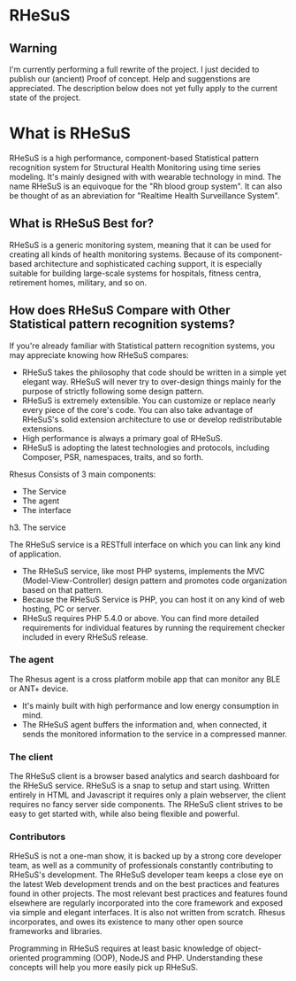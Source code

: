 # RHeSuS
## Warning
I'm currently performing a full rewrite of the project. I just decided to publish our (ancient) Proof of concept. Help and suggenstions are appreciated. The description below does not yet fully apply to the current state of the project.

# What is RHeSuS

RHeSuS is a high performance, component-based Statistical pattern recognition system for Structural Health Monitoring using time series modeling. It's mainly designed with with wearable technology in mind. The name RHeSuS is an equivoque for the "Rh blood group system". It can also be thought of as an abreviation for "Realtime Health Surveillance System".

## What is RHeSuS Best for?

RHeSuS is a generic monitoring system, meaning that it can be used for creating all kinds of health monitoring systems. Because of its component-based architecture and sophisticated caching support, it is especially suitable for building large-scale systems for hospitals, fitness centra, retirement homes, military, and so on.

## How does RHeSuS Compare with Other Statistical pattern recognition systems?

If you're already familiar with Statistical pattern recognition systems, you may appreciate knowing how RHeSuS compares:
* RHeSuS takes the philosophy that code should be written in a simple yet elegant way. RHeSuS will never try to over-design things mainly for the purpose of strictly following some design pattern.
* RHeSuS is extremely extensible. You can customize or replace nearly every piece of the core's code. You can also take advantage of RHeSuS's solid extension architecture to use or develop redistributable extensions.
* High performance is always a primary goal of RHeSuS.
* RHeSuS is adopting the latest technologies and protocols, including Composer, PSR, namespaces, traits, and so forth.

Rhesus Consists of 3 main components: 
* The Service
* The agent
* The interface

h3. The service

The RHeSuS service is a RESTfull interface on which you can link any kind of application.
* The RHeSuS service, like most PHP systems, implements the MVC (Model-View-Controller) design pattern and promotes code organization based on that pattern.
* Because the RHeSuS Service is PHP, you can host it on any kind of web hosting, PC or server.
* RHeSuS requires PHP 5.4.0 or above. You can find more detailed requirements for individual features by running the requirement checker included in every RHeSuS release.

### The agent

The Rhesus agent is a cross platform mobile app that can monitor any BLE or ANT+ device.
* It's mainly built with high performance and low energy consumption in mind.
* The RHeSuS agent buffers the information and, when connected, it sends the monitored information to the service in a compressed manner.

### The client

The RHeSuS client is a browser based analytics and search dashboard for the RHeSuS service. RHeSuS is a snap to setup and start using. Written entirely in HTML and Javascript it requires only a plain webserver, the client requires no fancy server side components. The RHeSuS client strives to be easy to get started with, while also being flexible and powerful.

### Contributors

RHeSuS is not a one-man show, it is backed up by a strong core developer team, as well as a community of professionals constantly contributing to RHeSuS's development. The RHeSuS developer team keeps a close eye on the latest Web development trends and on the best practices and features found in other projects. The most relevant best practices and features found elsewhere are regularly incorporated into the core framework and exposed via simple and elegant interfaces. It is also not written from scratch. Rhesus incorporates, and owes its existence to many other open source frameworks and libraries.


Programming in RHeSuS requires at least basic knowledge of object-oriented programming (OOP), NodeJS and PHP. Understanding these concepts will help you more easily pick up RHeSuS.
